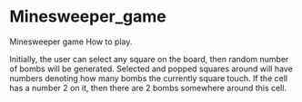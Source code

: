 # Minesweeper_game
Minesweeper game
How to play.

Initially, the user can select any square on the board, then random number of bombs will be generated.
Selected and popped squares around will have numbers denoting how many bombs the currently square touch. 
If the cell has a number 2 on it, then there are 2 bombs somewhere around this cell. 
